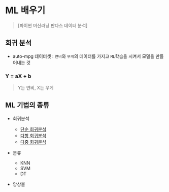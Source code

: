 # ML 배우기

> [파이썬 머신러닝 판다스 데이터 분석] 

## 회귀 분석

* auto-mpg 데이터셋 : `연비`와 `무게`의 데이터를 가지고 `ML`학습을 시켜서 모델을 만들어내는 것

### Y = aX + b

> Y는 연비, X는 무게

## ML 기법의 종류

* 회귀분석
  * [단순 회귀분석](./p286.py)
  * [다항 회귀분석](./p298.py)
  * [다중 회귀분석](./p304.py)

* 분류
  * KNN
  * SVM
  * DT
* 앙상블


